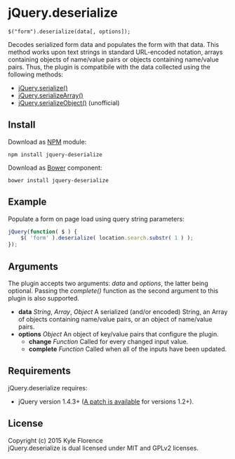 # jQuery.deserialize

    $("form").deserialize(data[, options]);

Decodes serialized form data and populates the form with that data. This method works upon text strings in standard URL-encoded notation, arrays containing objects of name/value pairs or objects containing name/value pairs. Thus, the plugin is compatibile with the data collected using the following methods:

* [jQuery.serialize()](http://api.jquery.com/serialize)
* [jQuery.serializeArray()](http://api.jquery.com/serializeArray)
* [jQuery.serializeObject()](http://benalman.com/projects/jquery-misc-plugins/#serializeobject) (unofficial)

## Install

Download as [NPM](http://npmjs.org) module:

    npm install jquery-deserialize

Download as [Bower](http://bower.io) component:

    bower install jquery-deserialize

## Example

Populate a form on page load using query string parameters:

```javascript
jQuery(function( $ ) {
    $( 'form' ).deserialize( location.search.substr( 1 ) );
});
```

## Arguments

The plugin accepts two arguments: _data_ and _options_, the latter being optional. Passing the _complete()_ function as the second argument to this plugin is also supported.

* **data** _String_, _Array_, _Object_ A serialized (and/or encoded) String, an Array of objects containing name/value pairs, or an object of name/value pairs.
* **options** _Object_ An object of key/value pairs that configure the plugin.
    *    **change** _Function_ Called for every changed input value.
    *    **complete** _Function_ Called when all of the inputs have been updated.

## Requirements

jQuery.deserialize requires:

* jQuery version 1.4.3+ ([A patch is available](https://github.com/kflorence/misc-js/raw/master/jquery/patches/jquery.type-patch.js) for versions 1.2+).

## License

Copyright (c) 2015 Kyle Florence  
jQuery.deserialize is dual licensed under MIT and GPLv2 licenses.
